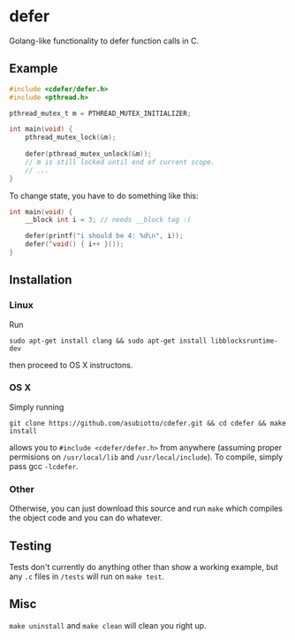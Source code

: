 # defer
Golang-like functionality to defer function calls in C.

## Example

```c
#include <cdefer/defer.h>
#include <pthread.h>

pthread_mutex_t m = PTHREAD_MUTEX_INITIALIZER;

int main(void) {
    pthread_mutex_lock(&m);
  
    defer(pthread_mutex_unlock(&m));
    // m is still locked until end of current scope.
    // ...
}
```

To change state, you have to do something like this:

```c
int main(void) {
    __block int i = 3; // needs __block tag :(

    defer(printf("i should be 4: %d\n", i));
    defer(^void() { i++ }());
}
```

## Installation

### Linux

Run

    sudo apt-get install clang && sudo apt-get install libblocksruntime-dev

then proceed to OS X instructons.

### OS X

Simply running

    git clone https://github.com/asubiotto/cdefer.git && cd cdefer && make install

allows you to `#include <cdefer/defer.h>` from anywhere (assuming proper permisions on
`/usr/local/lib` and `/usr/local/include`). To compile, simply pass gcc `-lcdefer`.

### Other

Otherwise, you can just download this source and run `make` which compiles the object code
and you can do whatever.

## Testing

Tests don't currently do anything other than show a working example, but any `.c` files in
`/tests` will run on `make test`.

## Misc

`make uninstall` and `make clean` will clean you right up.
